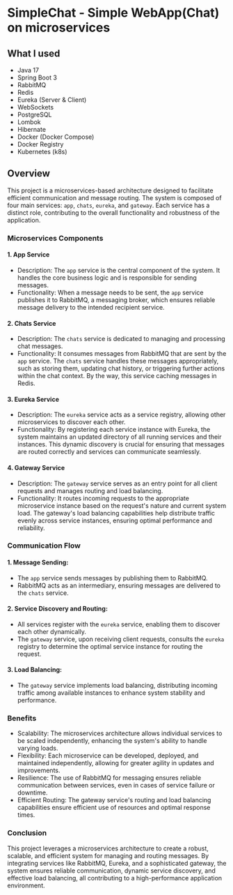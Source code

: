 # SimpleChat - Simple WebApp(Chat) on microservices

## What I used
* Java 17
* Spring Boot 3
* RabbitMQ
* Redis
* Eureka (Server & Client)
* WebSockets
* PostgreSQL
* Lombok
* Hibernate
* Docker (Docker Compose)
* Docker Registry
* Kubernetes (k8s)

## Overview
This project is a microservices-based architecture designed to facilitate efficient communication and message routing. The system is composed of four main services: `app`, `chats`, `eureka`, and `gateway`. Each service has a distinct role, contributing to the overall functionality and robustness of the application.

### Microservices Components

#### 1. App Service
* Description: The `app` service is the central component of the system. It handles the core business logic and is responsible for sending messages.
* Functionality: When a message needs to be sent, the `app` service publishes it to RabbitMQ, a messaging broker, which ensures reliable message delivery to the intended recipient service.

#### 2. Chats Service
* Description: The `chats` service is dedicated to managing and processing chat messages.
* Functionality: It consumes messages from RabbitMQ that are sent by the `app` service. The `chats` service handles these messages appropriately, such as storing them, updating chat history, or triggering further actions within the chat context. By the way, this service caching messages in Redis.

#### 3. Eureka Service
* Description: The `eureka` service acts as a service registry, allowing other microservices to discover each other.
* Functionality: By registering each service instance with Eureka, the system maintains an updated directory of all running services and their instances. This dynamic discovery is crucial for ensuring that messages are routed correctly and services can communicate seamlessly.

#### 4. Gateway Service
* Description: The `gateway` service serves as an entry point for all client requests and manages routing and load balancing.
* Functionality: It routes incoming requests to the appropriate microservice instance based on the request's nature and current system load. The gateway's load balancing capabilities help distribute traffic evenly across service instances, ensuring optimal performance and reliability.

### Communication Flow

#### 1. Message Sending:
* The `app` service sends messages by publishing them to RabbitMQ.
* RabbitMQ acts as an intermediary, ensuring messages are delivered to the `chats` service.

#### 2. Service Discovery and Routing:
* All services register with the `eureka` service, enabling them to discover each other dynamically.
* The `gateway` service, upon receiving client requests, consults the `eureka` registry to determine the optimal service instance for routing the request.

#### 3. Load Balancing:
* The `gateway` service implements load balancing, distributing incoming traffic among available instances to enhance system stability and performance.

### Benefits
* Scalability: The microservices architecture allows individual services to be scaled independently, enhancing the system's ability to handle varying loads.
* Flexibility: Each microservice can be developed, deployed, and maintained independently, allowing for greater agility in updates and improvements.
* Resilience: The use of RabbitMQ for messaging ensures reliable communication between services, even in cases of service failure or downtime.
* Efficient Routing: The gateway service's routing and load balancing capabilities ensure efficient use of resources and optimal response times.

### Conclusion
This project leverages a microservices architecture to create a robust, scalable, and efficient system for managing and routing messages. By integrating services like RabbitMQ, Eureka, and a sophisticated gateway, the system ensures reliable communication, dynamic service discovery, and effective load balancing, all contributing to a high-performance application environment.
